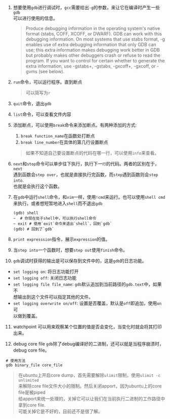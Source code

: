 1. 想要使用`gdb`进行调试时，`gcc`需要给出`-g`的参数，来让它在编译时产生一些`gdb`  
   可以进行使用的信息。
   
   > Produce debugging information in the operating system's native format 
   (stabs, COFF, XCOFF, or DWARF).  GDB can work with this debugging information. 
   On most systems that use stabs format, -g enables use of extra debugging 
   information that only GDB can use; this extra information makes debugging work 
   better in GDB but probably makes other debuggers crash or refuse to read the 
   program.  If you want to control for certain whether to generate the extra 
   information, use -gstabs+, -gstabs, -gxcoff+, -gxcoff, or -gvms (see below).

2. `run`命令，可以运行程序。直到断点
   > 可以简写为`r`

3. `quit`命令，退出`gdb`

4. `list`命令，可以查看文件内容

5. 添加断点，可以使用`break`命令来添加断点。有两种添加的方式:
   1. `break function_name`在函数处打断点
   2. `break line_number`在具体的第几行设置断点
   > 如果不知道自己要设置断点的代码在哪一行，可以使用`info`来查看。

6. `next`和`stop`命令可以单步往下执行，执行下一`行`的代码。两者的区别在于，`next`  
   遇到函数会`step over`，也就是直接执行完函数，而`step`遇到函数则会`step into`.   
   也就是会执行这个函数。

7. 在`gdb`中运行`shell`命令，和`vim`一样，使用`!cmd`来运行。也可以使用`shell cmd`  
   来执行。或者想短暂地进入`shell`而不退出`gdb`

   ```shell
   (gdb) shell
   ~  # 你现在处于shell中，可以执行shell命令
   ~ exit # 使用`exit`命令来退出`shell`，回到`gdb`
   (gdb) # 回到了`gdb`
   ```

8. `print expresssion`指令，展示`expression`的值。

9. 当`step into`一个函数时，想要`step out`使用`finish`命令。

10. `gdb`调试时获得的输出是可以保存到文件中的，这是`gdb`的日志功能。
   
   * `set logging on`: 将日志功能打开
   * `set logging off`: 关闭日志功能
   * `set logging file file_name`: `gdb`默认追加到当前路径的`gdb.text`中，如果不  
     想输出到这个文件可以指定其他的文件。
   * `set logging overwrite on/off`: 设置是否覆盖，默认是`off`即追加，使用`on`可  
     以做到覆盖。

11. watchpoint
   可以用来观察某个位置的值是否会变化，当变化时就会将其打印出来。

12. debug core file
   `gdb`除了debug编译好的二进制，还可以就是当程序崩溃时，debug core file。 

   ```shell
   # 使用方法
   gdb binary_file core_file
   ```
   > 在ubuntu上开启core dump，首先需要解除`ulimit`限制，使用`ulimit -c unlimited`  
   来解除core file文件大小的限制。然后关闭apport，因为ubuntu上的core file是被piped  
   给apport来统一处理的，关掉它可以让我们在当前执行二进制的工作路径中拿到core file.  
   可能关掉它是不好的，目前还不是很了解。
